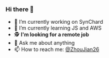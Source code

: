 ### Hi there 👋

- 🔭 I’m currently working on SynChard
- 🌱 I’m currently learning JS and AWS
- 🕵 __I'm looking for a remote job__
- 💬 Ask me about anything
- 📫 How to reach me: [@ZhouJian26](https://twitter.com/ZhouJian26)
<!-- - ⚡ Fun fact: ... -->
